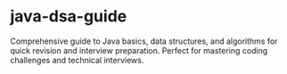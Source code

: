 # java-dsa-guide
Comprehensive guide to Java basics, data structures, and algorithms for quick revision and interview preparation. Perfect for mastering coding challenges and technical interviews.
